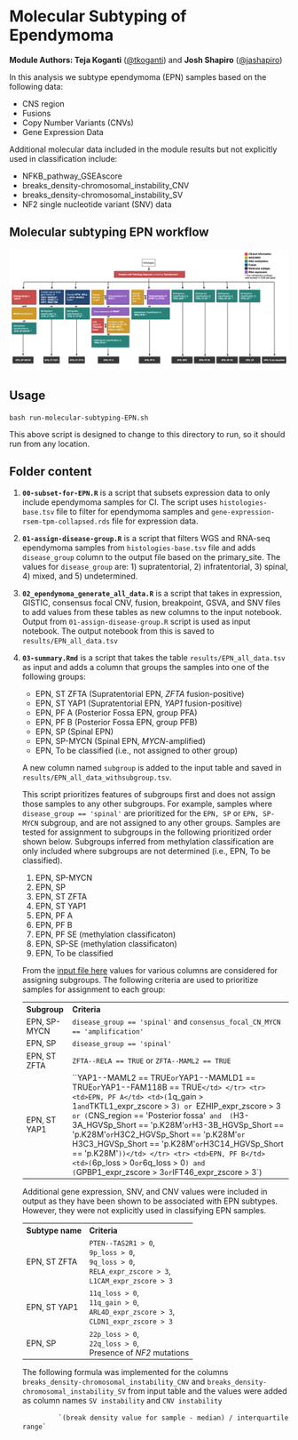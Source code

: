 # Molecular Subtyping of Ependymoma

__Module Authors: Teja Koganti__ ([@tkoganti](https://github.com/tkoganti)) and __Josh Shapiro__ ([@jashapiro](https://github.com/jashapiro))

In this analysis we subtype ependymoma (EPN) samples based on the following data: 
- CNS region
- Fusions
- Copy Number Variants (CNVs)
- Gene Expression Data

Additional molecular data included in the module results but not explicitly used in classification include: 
- NFKB_pathway_GSEAscore
- breaks_density-chromosomal_instability_CNV
- breaks_density-chromosomal_instability_SV
- NF2 single nucleotide variant (SNV) data

## Molecular subtyping EPN workflow

 ![EPN molecular subtyping workflow](./plot/EPN_subtyping.png)
 

## Usage
`bash run-molecular-subtyping-EPN.sh`

This above  script is designed to change to this directory to run, so it should run from any location.

## Folder content

1. __`00-subset-for-EPN.R`__ is a script that subsets expression data to only include ependymoma samples for CI. The script uses `histologies-base.tsv` file to filter for ependymoma samples and `gene-expression-rsem-tpm-collapsed.rds` file for expression data.

2. __`01-assign-disease-group.R`__ is a script that filters WGS and RNA-seq ependymoma samples from `histologies-base.tsv` file and adds `disease_group` column to the output file based on the primary_site. The values for `disease_group` are: 1) supratentorial, 2) infratentorial, 3) spinal, 4) mixed, and 5) undetermined.

3. __`02_ependymoma_generate_all_data.R`__  is a script that takes in expression, GISTIC, consensus focal CNV, fusion, breakpoint, GSVA, and SNV files to add values from these tables as new columns to the input notebook. Output from `01-assign-disease-group.R` script is used as input notebook. The output notebook from this is saved to `results/EPN_all_data.tsv`

4. __`03-summary.Rmd`__ is a script that takes the table `results/EPN_all_data.tsv`  as input and adds a column that groups the samples into one of the following groups:
    - EPN, ST ZFTA (Supratentorial EPN, _ZFTA_ fusion-positive)
    - EPN, ST YAP1 (Supratentorial EPN, _YAP1_ fusion-positive)
    - EPN, PF A (Posterior Fossa EPN, group PFA)
    - EPN, PF B (Posterior Fossa EPN, group PFB)
    - EPN, SP (Spinal EPN)
    - EPN, SP-MYCN (Spinal EPN, _MYCN_-amplified)
    - EPN, To be classified (i.e., not assigned to other group)

    A new column named `subgroup` is added to the input table and saved in `results/EPN_all_data_withsubgroup.tsv`.

    This script prioritizes features of subgroups first and does not assign those samples to any other subgroups. For example, samples where `disease_group == 'spinal'` are prioritized for the `EPN, SP` or `EPN, SP-MYCN` subgroup, and are not assigned to any other groups. Samples are tested for assignment to subgroups in the following prioritized order shown below. Subgroups inferred from methylation classification are only included where subgroups are not determined (i.e., EPN, To be classified).
    1) EPN, SP-MYCN
    2) EPN, SP
    3) EPN, ST ZFTA
    4) EPN, ST YAP1
    5) EPN, PF A 
    6) EPN, PF B
    7) EPN, PF SE (methylation classificaton)
    8) EPN, SP-SE (methylation classificaton)
    9) EPN, To be classified

    From the [input file here](https://github.com/AlexsLemonade/OpenPBTA-analysis/blob/master/analyses/molecular-subtyping-EPN/results/EPN_all_data.tsv) values for various columns are considered for assigning subgroups. The following criteria are used to prioritize samples for assignment to each group: 
            <table>
                <tr>
                    <th>Subgroup</th>
                    <th>Criteria</th>
                </tr>
                <tr>
                    <td>EPN, SP-MYCN</td>
                    <td>`disease_group == 'spinal'` and `consensus_focal_CN_MYCN == 'amplification'`</td>
                </tr>
                <tr>
                    <td>EPN, SP</td>
                    <td>`disease_group == 'spinal'`</td>
                </tr>
                <tr>
                    <td>EPN, ST ZFTA</td>
                    <td>`ZFTA--RELA == TRUE` or `ZFTA--MAML2 == TRUE`</td>
                </tr>
                <tr>
                    <td>EPN, ST YAP1</td>
                    <td>``YAP1--MAML2 == TRUE` or `YAP1--MAMLD1 == TRUE` or `YAP1--FAM118B == TRUE`</td>
                </tr>
                <tr>
                    <td>EPN, PF A</td>
                    <td>(`1q_gain > 1` and `TKTL1_expr_zscore > 3`) or `EZHIP_expr_zscore > 3` or (`CNS_region == 'Posterior fossa'` and 
      (`H3-3A_HGVSp_Short == 'p.K28M'` or `H3-3B_HGVSp_Short == 'p.K28M'` or `H3C2_HGVSp_Short == 'p.K28M'` or 
         `H3C3_HGVSp_Short == 'p.K28M'` or `H3C14_HGVSp_Short == 'p.K28M'`))</td>
                </tr>
                <tr>
                    <td>EPN, PF B</td>
                    <td>(`6p_loss > 0` or `6q_loss > 0`) and (`GPBP1_expr_zscore > 3` or `IFT46_expr_zscore > 3`)</td>
                </tr>
            </table>

    Additional gene expression, SNV, and CNV values were included in output as they have been shown to be associated with EPN subtypes. However, they were not explicitly used in classifying EPN samples.
            <table>
                <tr>
                    <th>Subtype name</th>
                    <th>Criteria</th>
                </tr>
                <tr>
                    <td>EPN, ST ZFTA</td>
                    <td>`PTEN--TAS2R1 > 0`, <br/> `9p_loss > 0`, <br/> `9q_loss > 0`, <br/> `RELA_expr_zscore > 3`, <br/> `L1CAM_expr_zscore > 3` </td>
                </tr>
                <tr>
                    <td>EPN, ST YAP1</td>
                    <td>`11q_loss > 0`, <br/> `11q_gain > 0`, <br/> `ARL4D_expr_zscore > 3`, <br/> `CLDN1_expr_zscore > 3` </td>
                </tr>
                <tr>
                    <td>EPN, SP</td>
                    <td>`22p_loss > 0`, <br/> `22q_loss > 0`, <br/> Presence of _NF2_ mutations</td>
                </tr>
            </table>  

      The following formula was implemented for the columns `breaks_density-chromosomal_instability_CNV` and `breaks_density-chromosomal_instability_SV` from input table and the values were added as column names `SV instability` and `CNV instability`

                `(break density value for sample - median) / interquartile range`   
